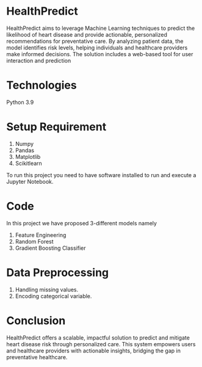 # HealthPredict
HealthPredict aims to leverage Machine Learning techniques to predict the likelihood of heart disease and provide actionable, personalized recommendations for preventative care. By analyzing patient data, the model identifies risk levels, helping individuals and healthcare providers make informed decisions. The solution includes a web-based tool for user interaction and prediction

# Technologies
Python 3.9

# Setup Requirement
1. Numpy
2. Pandas
3. Matplotlib
4. Scikitlearn

To run this project you need to have software installed to run and execute a Jupyter Notebook.

# Code 
In this project we have proposed 3-different models namely
1. Feature Engineering
2. Random Forest
3. Gradient Boosting Classifier

# Data Preprocessing
1. Handling missing values.
2. Encoding categorical variable.

# Conclusion
 HealthPredict offers a scalable, impactful solution to predict and mitigate heart
 disease risk through personalized care. This system empowers users and
 healthcare providers with actionable insights, bridging the gap in preventative
 healthcare.


